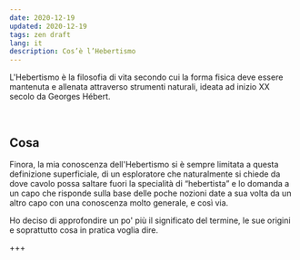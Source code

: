 ```yaml
---
date: 2020-12-19
updated: 2020-12-19
tags: zen draft
lang: it
description: Cos’è l’Hebertismo
---
```

L'Hebertismo è la filosofia di vita secondo cui la forma fisica deve essere mantenuta e allenata attraverso strumenti naturali, ideata ad inizio XX secolo da Georges Hébert.

<br>

## Cosa

Finora, la mia conoscenza dell'Hebertismo si è sempre limitata a questa definizione superficiale, di un esploratore che naturalmente si chiede da dove cavolo possa saltare fuori la specialità di “hebertista” e lo domanda a un capo che risponde sulla base delle poche nozioni date a sua volta da un altro capo con una conoscenza molto generale, e così via.

Ho deciso di approfondire un po' più il significato del termine, le sue origini e soprattutto cosa in pratica voglia dire.

+++